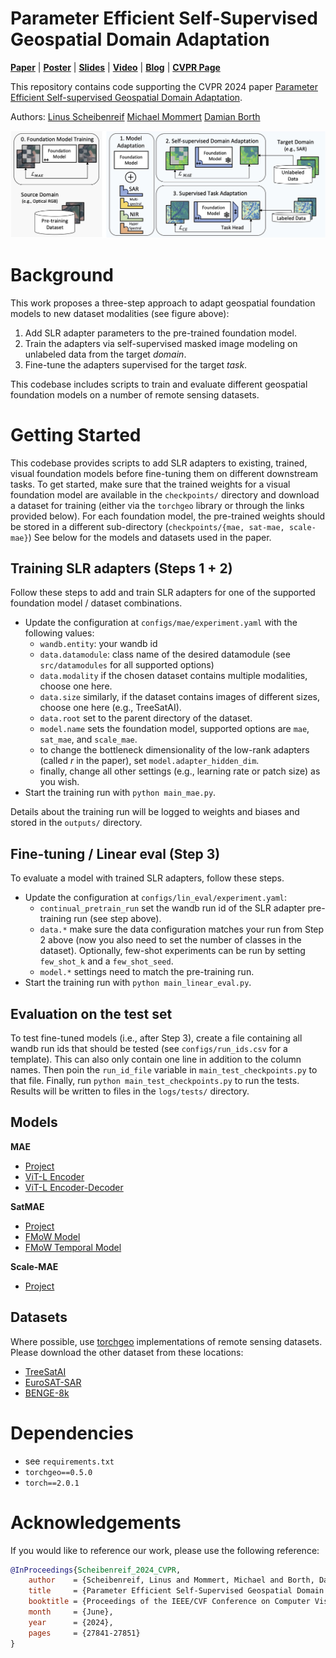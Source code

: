 # Parameter Efficient Self-Supervised Geospatial Domain Adaptation
**[Paper](https://openaccess.thecvf.com/content/CVPR2024/papers/Scheibenreif_Parameter_Efficient_Self-Supervised_Geospatial_Domain_Adaptation_CVPR_2024_paper.pdf)** | **[Poster](assets/16296_poster.pdf)** | **[Slides](https://cvpr.thecvf.com/media/cvpr-2024/Slides/31624.pdf)** | **[Video](https://www.youtube.com/watch?v=SwmF-m5IBEw&t=8s)** | **[Blog](https://hsg-aiml.github.io/2024/06/12/Parameter_Efficient_Self_Supervised_Geospatial_Domain_Adaptation.html)** | **[CVPR Page](https://cvpr.thecvf.com/virtual/2024/poster/31624)**

This repository contains code supporting the CVPR 2024 paper [Parameter Efficient Self-supervised Geospatial Domain Adaptation](https://openaccess.thecvf.com/content/CVPR2024/html/Scheibenreif_Parameter_Efficient_Self-Supervised_Geospatial_Domain_Adaptation_CVPR_2024_paper.html).

Authors: [Linus Scheibenreif](https://scheibenreif.github.io)    [Michael Mommert](https://mommermi.github.io) [Damian Borth](https://ics.unisg.ch/chairs/damian-borth-artificial-intelligence-and-machine-learning/)

![Overview image](assets/overview_v2.jpg "Method Overview")

# Background
This work proposes a three-step approach to adapt geospatial foundation models to new dataset modalities (see figure above):
1. Add SLR adapter parameters to the pre-trained foundation model.
2. Train the adapters via self-supervised masked image modeling on unlabeled data from the target *domain*.
3. Fine-tune the adapters supervised for the target *task*.

This codebase includes scripts to train and evaluate different geospatial foundation models on a number of remote sensing datasets.

# Getting Started
This codebase provides scripts to add SLR adapters to existing, trained, visual foundation models before fine-tuning them on different downstream tasks. To get started, make sure that the trained weights for a visual foundation model are available in the `checkpoints/` directory and download a dataset for training (either via the `torchgeo` library or through the links provided below). For each foundation model, the pre-trained weights should be stored in a different sub-directory (`checkpoints/{mae, sat-mae, scale-mae}`)
See below for the models and datasets used in the paper. 

## Training SLR adapters (Steps 1 + 2)
Follow these steps to add and train SLR adapters for one of the supported foundation model / dataset combinations.
* Update the configuration at `configs/mae/experiment.yaml` with the following values:
    * `wandb.entity`: your wandb id
    * `data.datamodule`: class name of the desired datamodule (see `src/datamodules` for all supported options)
    * `data.modality` if the chosen dataset contains multiple modalities, choose one here.
    * `data.size` similarly, if the dataset contains images of different sizes, choose one here (e.g., TreeSatAI). 
    * `data.root` set to the parent directory of the dataset.
    * `model.name` sets the foundation model, supported options are `mae`, `sat_mae`, and `scale_mae`.
    * to change the bottleneck dimensionality of the low-rank adapters (called *r* in the paper), set `model.adapter_hidden_dim`. 
    * finally, change all other settings (e.g., learning rate or patch size) as you wish.
* Start the training run with `python main_mae.py`. 

Details about the training run will be logged to weights and biases and stored in the `outputs/` directory.

## Fine-tuning / Linear eval (Step 3)
To evaluate a model with trained SLR adapters, follow these steps.
* Update the configuration at `configs/lin_eval/experiment.yaml`:
    * `continual_pretrain_run` set the wandb run id of the SLR adapter pre-training run (see step above).
    * `data.*` make sure the data configuration matches your run from Step 2 above (now you also need to set the number of classes in the dataset). Optionally, few-shot experiments can be run by setting `few_shot_k` and a `few_shot_seed`. 
    * `model.*` settings need to match the pre-training run.
* Start the training run with `python main_linear_eval.py`.

## Evaluation on the test set

To test fine-tuned models (i.e., after Step 3), create a file containing all wandb run ids that should be tested (see `configs/run_ids.csv` for a template). This can also only contain one line in addition to the column names. Then poin the `run_id_file` variable in `main_test_checkpoints.py` to that file. Finally, run `python main_test_checkpoints.py` to run the tests. Results will be written to files in the `logs/tests/` directory.


## Models
**MAE**
* [Project](https://github.com/facebookresearch/mae)
* [ViT-L Encoder](https://dl.fbaipublicfiles.com/mae/pretrain/mae_pretrain_vit_large.pth)
* [ViT-L Encoder-Decoder](https://dl.fbaipublicfiles.com/mae/visualize/mae_visualize_vit_large.pth)

**SatMAE**
* [Project](https://github.com/sustainlab-group/SatMAE)
* [FMoW Model](https://zenodo.org/record/7369797/files/fmow_pretrain.pth)
* [FMoW Temporal Model](https://zenodo.org/record/7369797/files/pretrain_fmow_temporal.pth)

**Scale-MAE**
* [Project](https://github.com/bair-climate-initiative/scale-mae)

## Datasets
Where possible, use [torchgeo](https://github.com/microsoft/torchgeo) implementations of remote sensing datasets. Please download the other dataset from these locations:
* [TreeSatAI](https://zenodo.org/records/6598391)
* [EuroSAT-SAR](https://huggingface.co/datasets/wangyi111/EuroSAT-SAR)
* [BENGE-8k](https://github.com/HSG-AIML/ben-ge)


# Dependencies
* see `requirements.txt`
* `torchgeo==0.5.0`
* `torch==2.0.1`


# Acknowledgements
If you would like to reference our work, please use the following reference:
```bibtex
@InProceedings{Scheibenreif_2024_CVPR,
    author    = {Scheibenreif, Linus and Mommert, Michael and Borth, Damian},
    title     = {Parameter Efficient Self-Supervised Geospatial Domain Adaptation},
    booktitle = {Proceedings of the IEEE/CVF Conference on Computer Vision and Pattern Recognition (CVPR)},
    month     = {June},
    year      = {2024},
    pages     = {27841-27851}
}
```
